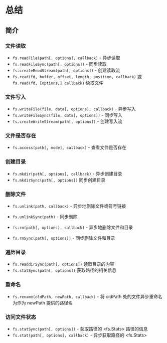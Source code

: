 # 总结

## 简介

### 文件读取

- `fs.readFile(path[, options], callback)` - 异步读取
- `fs.readFileSync(path[, options])` - 同步读取
- `fs.createReadStream(path[, options])` - 创建读取流
- `fs.read(fd, buffer, offset, length, position, callback)` 或   `fs.read(fd, [options,] callback)`
  读取文件

### 文件写入

- `fs.writeFile(file, data[, options], callback)` - 异步写入
- `fs.writeFileSync(file, data[, options])` - 同步写入
- `fs.createWriteStream(path[, options])` - 创建写入流

### 文件是否存在

- `fs.access(path[, mode], callback)` - 查看文件是否存在

### 创建目录

- `fs.mkdir(path[, options], callback)` - 异步创建目录
- `fs.mkdirSync(path[, options])` 同步创建目录

### 删除文件

- `fs.unlink(path, callback)` - 异步地删除文件或符号链接
- `fs.unlinkSync(path)` - 同步删除

- `fs.rm(path[, options], callback)` - 异步地删除文件和目录
- `fs.rmSync(path[, options])` - 同步删除文件和目录

### 遍历目录

- `fs.readdirSync(path[, options])` 读取目录的内容
- `fs.statSync(path[, options])` 获取路径的相关信息

### 重命名

- `fs.rename(oldPath, newPath, callback)` - 将 oldPath 处的文件异步重命名为作为 newPath 提供的路径名

### 访问文件状态

- `fs.statSync(path[, options])` - 获取路径的 <fs.Stats> 路径的信息
- `fs.stat(path[, options], callback)` - 异步获取路径的 <fs.Stats>